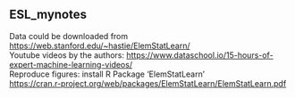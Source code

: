 ## ESL_mynotes
Data could be downloaded from https://web.stanford.edu/~hastie/ElemStatLearn/ \
Youtube videos by the authors: https://www.dataschool.io/15-hours-of-expert-machine-learning-videos/ \
Reproduce figures: install R Package ‘ElemStatLearn’\
https://cran.r-project.org/web/packages/ElemStatLearn/ElemStatLearn.pdf

